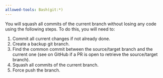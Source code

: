 ```yaml
---
allowed-tools: Bash(git:*)
---
```

You will squash all commits of the current branch without losing any code using the following steps. To do this, you will need to:

1. Commit all current changes if not already done.
2. Create a backup git branch.
3. Find the common commit between the source/target branch and the current one (see on GitHub if a PR is open to retrieve the source/target branch).
4. Squash all commits of the current branch.
5. Force push the branch.

